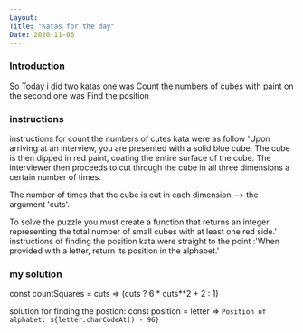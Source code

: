 ```yaml
---
Layout:
Title: "Katas for the day"
Date: 2020-11-06
---
```



### Introduction
So Today i did two katas one was Count the numbers of cubes with paint on the second  one was Find the position

### instructions
instructions for count the numbers of cutes kata were as follow 'Upon arriving at an interview, you are presented with a solid blue cube. The cube is then dipped in red paint, coating the entire surface of the cube. The interviewer then proceeds to cut through the cube in all three dimensions a certain number of times.

The number of times that the cube is cut in each dimension --> the argument 'cuts'.

To solve the puzzle you must create a function that returns an integer representing the total number of small cubes with at least one red side.'
instructions of finding the position kata were straight to the point :'When provided with a letter, return its position in the alphabet.'


### my solution 
const countSquares = cuts => (cuts ? 6 * cuts**2 + 2 : 1)

solution for finding the postion: const position = letter => `Position of alphabet: ${letter.charCodeAt() - 96}`